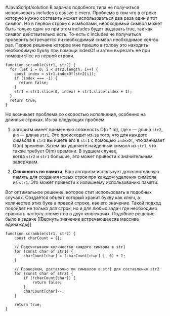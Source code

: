 #JavaScript/solution 
В задачах подобного типа не получиться использовать includes в связке с every. Проблема в том что в строке которую нужно составить может использоваться два раза один и тот символ. Но в первой строке с исмволами, необходимый символ может быть только один но при этом includes будет выдавать true, так как символ действительно есть. То-есть с includes не получиться проверить встречается ли необходимый символ необходимое кол-во раз. Первое решение которое мне пришло в голову это находить необходимую букву при помощи indexOf и затем вырезать её при помощи slice из первой строки. 
```JS
function scramble(str1, str2) {
  for (let i = 0; i < str2.length; i++) {
    const index = str1.indexOf(str2[i]);
    if (index === -1) {
      return false;
    }
    str1 = str1.slice(0, index) + str1.slice(index + 1);
  }
  return true;
}
```
Но возникает проблема со скоростью исполнения, особенно на длинных строках. Из-за следующих проблем
1. алгоритм имеет временную сложность O(n * m), где `n` — длина `str2`, а `m` — длина `str1`. Это происходит из-за того, что для каждого символа в `str2` вы ищете его в `str1` с помощью `indexOf`, что занимает O(m) времени. Затем вы удаляете найденный символ из `str1`, что также требует O(m) времени. В худшем случае, когда `str2` и `str1` большие, это может привести к значительным задержкам.
    
2. **Сложность по памяти**: Ваш алгоритм использует дополнительную память для создания новых строк при каждом удалении символа из `str1`. Это может привести к излишнему использованию памяти.

Вот оптимальное решение, которое стит использовать в подобных случаях. Создаётся объект который хранит букву как ключ, а количество этих букв а превой строке, как его значение. Такой подход подойдёт не только для строк, но и для любых задач где необходимо сравнить частоту элементов в двух коллекциях. Подобное решение было в задаче [[Вернуть значение встречающеесяв массиве единажды]]
```JS
function scramble(str1, str2) {
    const charCount = {};

    // Подсчитываем количество каждого символа в str1
    for (const char of str1) {
        charCount[char] = (charCount[char] || 0) + 1;
    }

    // Проверяем, достаточно ли символов в str1 для составления str2
    for (const char of str2) {
        if (!charCount[char]) {
            return false;
        }
        charCount[char]--;
    }

    return true;
}
```